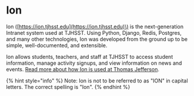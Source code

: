 # Ion

Ion \([https://ion.tjhsst.edu](https://ion.tjhsst.edu)\) is the next-generation Intranet system used at TJHSST.  Using Python, Django, Redis, Postgres, and many other technologies, Ion was developed from the ground up to be simple, well-documented, and extensible.

 Ion allows students, teachers, and staff at TJHSST to access student information, manage activity signups, and view information on news and events. [Read more about how Ion is used at Thomas Jefferson](https://ion.tjhsst.edu/about).

{% hint style="info" %}
Note: Ion is not to be referred to as "ION" in capital letters.  The correct spelling is "Ion".
{% endhint %}

